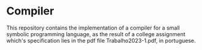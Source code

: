 # Compiler

This repository contains the implementation of a compiler for a small symbolic programming language, as the result of a college assignment which's specification lies in the pdf file Trabalho2023-1.pdf, in portuguese.
